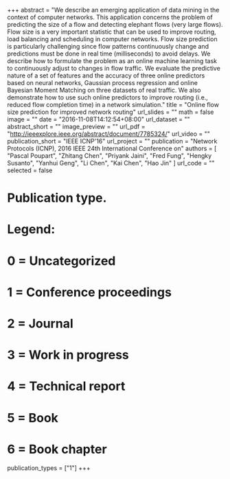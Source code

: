 +++
abstract = "We describe an emerging application of data mining in the context of computer networks. This application concerns the problem of predicting the size of a flow and detecting elephant flows (very large flows). Flow size is a very important statistic that can be used to improve routing, load balancing and scheduling in computer networks. Flow size prediction is particularly challenging since flow patterns continuously change and predictions must be done in real time (milliseconds) to avoid delays. We describe how to formulate the problem as an online machine learning task to continuously adjust to changes in flow traffic. We evaluate the predictive nature of a set of features and the accuracy of three online predictors based on neural networks, Gaussian process regression and online Bayesian Moment Matching on three datasets of real traffic. We also demonstrate how to use such online predictors to improve routing (i.e., reduced flow completion time) in a network simulation."
title = "Online flow size prediction for improved network routing"
url_slides = ""
math = false
image = ""
date = "2016-11-08T14:12:54+08:00"
url_dataset = ""
abstract_short = ""
image_preview = ""
url_pdf = "http://ieeexplore.ieee.org/abstract/document/7785324/"
url_video = ""
publication_short = "IEEE ICNP'16"
url_project = ""
publication = "Network Protocols (ICNP), 2016 IEEE 24th International Conference on"
authors = [
  "Pascal Poupart", "Zhitang Chen", "Priyank Jaini", "Fred Fung", "Hengky Susanto", "Yanhui Geng", "Li Chen", "Kai Chen", "Hao Jin"
]
url_code = ""
selected = false
# Publication type.
# Legend:
# 0 = Uncategorized
# 1 = Conference proceedings
# 2 = Journal
# 3 = Work in progress
# 4 = Technical report
# 5 = Book
# 6 = Book chapter
publication_types = ["1"]
+++
